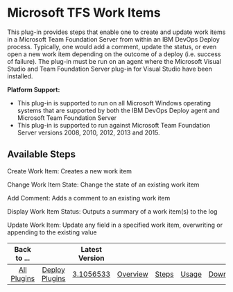 
# Microsoft TFS Work Items

This plug-in provides steps that enable one to create and update work items in a Microsoft Team Foundation Server from within an IBM DevOps Deploy process. Typically, one would add a comment, update the status, or even open a new work item depending on the outcome of a deploy (i.e. success of failure). The plug-in must be run on an agent where the Microsoft Visual Studio and Team Foundation Server plug-in for Visual Studio have been installed.

**Platform Support:**

* This plug-in is supported to run on all Microsoft Windows operating systems that are supported by both the IBM DevOps Deploy agent and Microsoft Team Foundation Server
* This plug-in is supported to run against Microsoft Team Foundation Server versions 2008, 2010, 2012, 2013 and 2015.


## Available Steps

Create Work Item: Creates a new work item

Change Work Item State: Change the state of an existing work item

Add Comment: Adds a comment to an existing work item

Display Work Item Status: Outputs a summary of a work item(s) to the log

Update Work Item: Update any field in a specified work item, overwriting or appending to the existing value



|Back to ...||Latest Version|||||
| :---: | :---: | :---: | :---: | :---: | :---: | :---: |
|[All Plugins](../../index.md)|[Deploy Plugins](../README.md)|[3.1056533](https://raw.githubusercontent.com/UrbanCode/IBM-UCD-PLUGINS/main/files/plugin-air-TFS-WorkItems/TFS-WorkItems-3.1056533.zip)|[Overview](overview.md)|[Steps](steps.md)|[Usage](usage.md)|[Downloads](downloads.md)|
